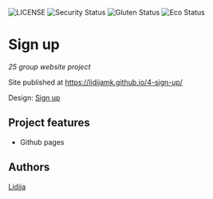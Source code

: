 ![LICENSE](https://img.shields.io/badge/license-MIT-blue.svg?style=flat-square)
![Security Status](https://img.shields.io/security-headers?label=Security&url=https%3A%2F%2Fgithub.com&style=flat-square)
![Gluten Status](https://img.shields.io/badge/Gluten-Free-green.svg)
![Eco Status](https://img.shields.io/badge/ECO-Friendly-green.svg)

# Sign up

_25 group website project_


Site published at https://lidijamk.github.io/4-sign-up/

Design: [Sign up](https://cdn.discordapp.com/attachments/648536139677958156/648860801997996052/day1dr.png)

## Project features

- Github pages

## Authors

[Lidija](https://github.com/LidijaMK)